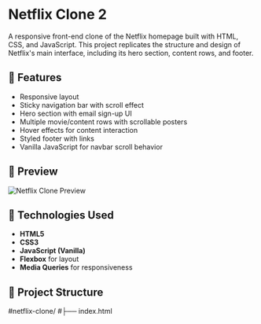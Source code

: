 # Netflix Clone 2

A responsive front-end clone of the Netflix homepage built with HTML, CSS, and JavaScript. This project replicates the structure and design of Netflix's main interface, including its hero section, content rows, and footer.

## 🚀 Features

- Responsive layout
- Sticky navigation bar with scroll effect
- Hero section with email sign-up UI
- Multiple movie/content rows with scrollable posters
- Hover effects for content interaction
- Styled footer with links
- Vanilla JavaScript for navbar scroll behavior

## 📸 Preview

![Netflix Clone Preview](https://assets.nflxext.com/ffe/siteui/vlv3/9d3533b2-0e2b-40b2-95e0-ecd7979cc88b/a3873901-5b7c-46eb-b9fa-12fea5197bd3/IN-en-20240311-popsignuptwoweeks-perspective_alpha_website_large.jpg)

## 🧰 Technologies Used

- **HTML5**
- **CSS3**
- **JavaScript (Vanilla)**
- **Flexbox** for layout
- **Media Queries** for responsiveness

## 📂 Project Structure
#netflix-clone/
#├── index.html


